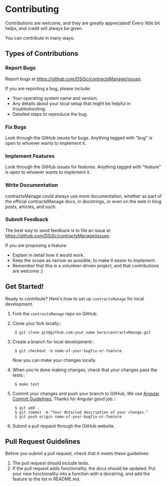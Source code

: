 # Contributing

Contributions are welcome, and they are greatly appreciated! Every little bit helps, and credit will always be given.

You can contribute in many ways:

## Types of Contributions

### Report Bugs

Report bugs at https://github.com/DSiSc/contractsManage/issues.

If you are reporting a bug, please include:

* Your operating system name and version.
* Any details about your local setup that might be helpful in troubleshooting.
* Detailed steps to reproduce the bug.

### Fix Bugs

Look through the GitHub issues for bugs. Anything tagged with "bug"
is open to whoever wants to implement it.

### Implement Features

Look through the GitHub issues for features. Anything tagged with "feature"
is open to whoever wants to implement it.

### Write Documentation

contractsManage could always use more documentation, whether as part of the
official contractsManage docs, in docstrings, or even on the web in blog posts,
articles, and such.

### Submit Feedback

The best way to send feedback is to file an issue at https://github.com/DSiSc/contractsManage/issues.

If you are proposing a feature:

* Explain in detail how it would work.
* Keep the scope as narrow as possible, to make it easier to implement.
* Remember that this is a volunteer-driven project, and that contributions
  are welcome :)

## Get Started!

Ready to contribute? Here's how to set up `contractsManage` for local development.

1. Fork the `contractsManage` repo on GitHub.
2. Clone your fork locally::

        $ git clone git@github.com:your_name_here/contractsManage.git

3. Create a branch for local development::

        $ git checkout -b name-of-your-bugfix-or-feature

   Now you can make your changes locally.

4. When you're done making changes, check that your changes pass the tests::

        $ make test

6. Commit your changes and push your branch to GitHub, We use [Angular Commit Guidelines](https://github.com/angular/angular.js/blob/master/DEVELOPERS.md#-git-commit-guidelines), Thanks for Angular good job.::

        $ git add .
        $ git commit -m "Your detailed description of your changes."
        $ git push origin name-of-your-bugfix-or-feature

7. Submit a pull request through the GitHub website.

Pull Request Guidelines
-----------------------

Before you submit a pull request, check that it meets these guidelines:

1. The pull request should include tests.
2. If the pull request adds functionality, the docs should be updated. Put
   your new functionality into a function with a docstring, and add the
   feature to the list in README.md.
